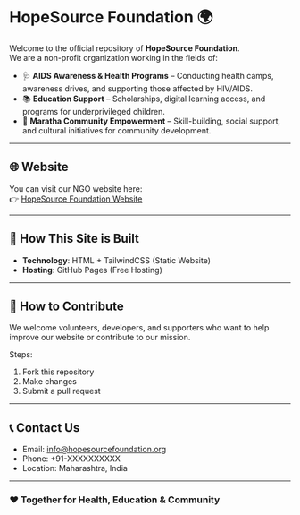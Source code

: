 # HopeSource Foundation 🌍

Welcome to the official repository of **HopeSource Foundation**.  
We are a non-profit organization working in the fields of:

- 🩺 **AIDS Awareness & Health Programs** – Conducting health camps, awareness drives, and supporting those affected by HIV/AIDS.  
- 📚 **Education Support** – Scholarships, digital learning access, and programs for underprivileged children.  
- 🤝 **Maratha Community Empowerment** – Skill-building, social support, and cultural initiatives for community development.  

---

## 🌐 Website
You can visit our NGO website here:  
👉 [HopeSource Foundation Website](https://hopesourcefoundation.github.io)  

---

## 🚀 How This Site is Built
- **Technology**: HTML + TailwindCSS (Static Website)  
- **Hosting**: GitHub Pages (Free Hosting)  

---

## 📌 How to Contribute
We welcome volunteers, developers, and supporters who want to help improve our website or contribute to our mission.  

Steps:  
1. Fork this repository  
2. Make changes  
3. Submit a pull request  

---

## 📞 Contact Us
- Email: info@hopesourcefoundation.org  
- Phone: +91-XXXXXXXXXX  
- Location: Maharashtra, India  

---

### ❤️ Together for Health, Education & Community
